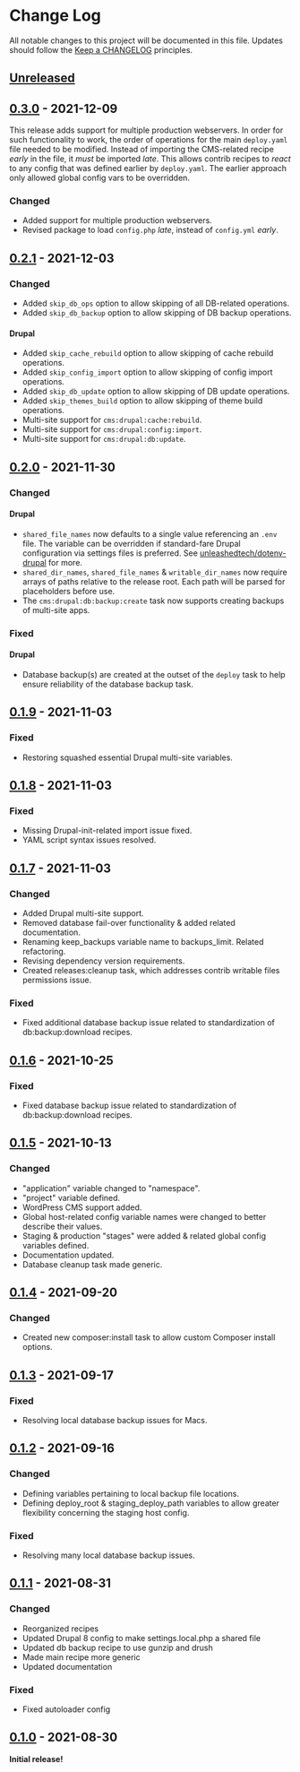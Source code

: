 # Change Log
All notable changes to this project will be documented in this file.
Updates should follow the [Keep a CHANGELOG](https://keepachangelog.com/) principles.

## [Unreleased][unreleased]

## [0.3.0] - 2021-12-09
This release adds support for multiple production webservers. In order for such
functionality to work, the order of operations for the main `deploy.yaml` file needed
to be modified. Instead of importing the CMS-related recipe _early_ in the file, it
_must_ be imported _late_. This allows contrib recipes to _react_ to any config
that was defined earlier by `deploy.yaml`. The earlier approach only allowed global
config vars to be overridden.

### Changed

- Added support for multiple production webservers.
- Revised package to load `config.php` _late_, instead of `config.yml` _early_.

## [0.2.1] - 2021-12-03

### Changed

- Added `skip_db_ops` option to allow skipping of all DB-related operations.
- Added `skip_db_backup` option to allow skipping of DB backup operations.

#### Drupal

- Added `skip_cache_rebuild` option to allow skipping of cache rebuild operations.
- Added `skip_config_import` option to allow skipping of config import operations.
- Added `skip_db_update` option to allow skipping of DB update operations.
- Added `skip_themes_build` option to allow skipping of theme build operations.
- Multi-site support for `cms:drupal:cache:rebuild`.
- Multi-site support for `cms:drupal:config:import`.
- Multi-site support for `cms:drupal:db:update`.

## [0.2.0] - 2021-11-30

### Changed

#### Drupal

- `shared_file_names` now defaults to a single value referencing an `.env` file. The
  variable can be overridden if standard-fare Drupal configuration via settings files
  is preferred. See [unleashedtech/dotenv-drupal](https://github.com/unleashedtech/dotenv-drupal) for more.
- `shared_dir_names`, `shared_file_names` & `writable_dir_names` now require arrays of
  paths relative to the release root. Each path will be parsed for placeholders before use.
- The `cms:drupal:db:backup:create` task now supports creating backups of multi-site apps.

### Fixed

#### Drupal

- Database backup(s) are created at the outset of the `deploy` task to help ensure reliability
  of the database backup task.

## [0.1.9] - 2021-11-03

### Fixed

- Restoring squashed essential Drupal multi-site variables.

## [0.1.8] - 2021-11-03

### Fixed

- Missing Drupal-init-related import issue fixed.
- YAML script syntax issues resolved.

## [0.1.7] - 2021-11-03

### Changed

- Added Drupal multi-site support.
- Removed database fail-over functionality & added related documentation.
- Renaming keep_backups variable name to backups_limit. Related refactoring.
- Revising dependency version requirements.
- Created releases:cleanup task, which addresses contrib writable files permissions issue.

### Fixed

- Fixed additional database backup issue related to standardization of db:backup:download recipes.

## [0.1.6] - 2021-10-25

### Fixed

- Fixed database backup issue related to standardization of db:backup:download recipes.

## [0.1.5] - 2021-10-13

### Changed

- "application" variable changed to "namespace".
- "project" variable defined.
- WordPress CMS support added.
- Global host-related config variable names were changed to better describe their values.
- Staging & production "stages" were added & related global config variables defined.
- Documentation updated.
- Database cleanup task made generic.

## [0.1.4] - 2021-09-20

### Changed

- Created new composer:install task to allow custom Composer install options.

## [0.1.3] - 2021-09-17

### Fixed

- Resolving local database backup issues for Macs.

## [0.1.2] - 2021-09-16

### Changed

- Defining variables pertaining to local backup file locations.
- Defining deploy_root & staging_deploy_path variables to allow greater flexibility concerning the staging host config.

### Fixed

- Resolving many local database backup issues.

## [0.1.1] - 2021-08-31

### Changed

- Reorganized recipes
- Updated Drupal 8 config to make settings.local.php a shared file
- Updated db backup recipe to use gunzip and drush
- Made main recipe more generic
- Updated documentation

### Fixed

- Fixed autoloader config

## [0.1.0] - 2021-08-30

**Initial release!**

[unreleased]: https://github.com/unleashedtech/deployer-recipes/compare/0.3.0...main
[0.3.0]: https://github.com/unleashedtech/deployer-recipes/compare/0.2.1...0.3.0
[0.2.1]: https://github.com/unleashedtech/deployer-recipes/compare/0.2.0...0.2.1
[0.2.0]: https://github.com/unleashedtech/deployer-recipes/compare/0.1.9...0.2.0
[0.1.9]: https://github.com/unleashedtech/deployer-recipes/compare/0.1.8...0.1.9
[0.1.8]: https://github.com/unleashedtech/deployer-recipes/compare/0.1.7...0.1.8
[0.1.7]: https://github.com/unleashedtech/deployer-recipes/compare/0.1.6...0.1.7
[0.1.6]: https://github.com/unleashedtech/deployer-recipes/compare/0.1.5...0.1.6
[0.1.5]: https://github.com/unleashedtech/deployer-recipes/compare/0.1.4...0.1.5
[0.1.4]: https://github.com/unleashedtech/deployer-recipes/compare/0.1.3...0.1.4
[0.1.3]: https://github.com/unleashedtech/deployer-recipes/compare/v0.1.2...0.1.3
[0.1.2]: https://github.com/unleashedtech/deployer-recipes/compare/v0.1.1...v0.1.2
[0.1.1]: https://github.com/unleashedtech/deployer-recipes/compare/v0.1.0...v0.1.1
[0.1.0]: https://github.com/unleashedtech/deployer-recipes/releases/tag/v0.1.0

